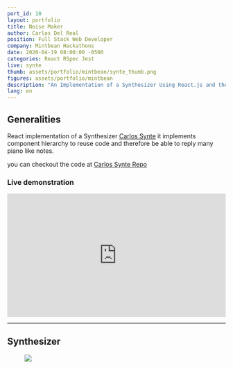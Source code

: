 ```yaml
---
port_id: 10
layout: portfolio
title: Noise Maker
author: Carlos Del Real
position: Full Stack Web Developer
company: Mintbean Hackathons
date: 2020-04-19 08:00:00 -0500
categories: React RSpec Jest
live: synte
thumb: assets/portfolio/mintbean/synte_thumb.png
figures: assets/portfolio/mintbean
description: "An Implementation of a Synthesizer Using React.js and the HTML5 audio API"
lang: en
---
```


## Generalities

React implementation of a Synthesizer [Carlos Synte](https://noise-maker-carlos.herokuapp.com/) it implements component hierarchy to reuse code and therefore be able to reply many piano like notes.

you can checkout the code at [Carlos Synte Repo](https://github.com/carloshdelreal/2020-04-22-Noisemaker)

### Live demonstration

<div style="position: relative; padding-bottom: 56.25%; height: 0;"><iframe src="https://www.loom.com/embed/bdb06b1708f64664b1e6f74059e68e6c" frameborder="0" webkitallowfullscreen mozallowfullscreen allowfullscreen style="position: absolute; top: 0; left: 0; width: 100%; height: 100%;"></iframe></div>

<hr>

## Synthesizer

<div>
  <a href="https://noise-maker-carlos.herokuapp.com/" target="_blank">
    <figure class="figure">
      <img src="{{ url }}/{{ page.figures }}/synte_thumb.png">
    </figure>
  </a>
</div>
<br>
